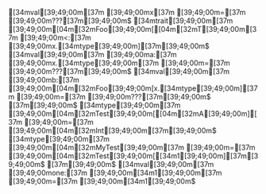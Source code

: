 [34mval[39;49;00m[37m [39;49;00mx[37m [39;49;00m=[37m [39;49;00m???[37m[39;49;00m$
[34mtrait[39;49;00m[37m [39;49;00m[04m[32mFoo[39;49;00m[[04m[32mT[39;49;00m[37m [39;49;00m<:[37m [39;49;00mx.[34mtype[39;49;00m][37m[39;49;00m$
[34mval[39;49;00m[37m [39;49;00ma:[37m [39;49;00mx.[34mtype[39;49;00m[37m [39;49;00m=[37m [39;49;00m???[37m[39;49;00m$
[34mval[39;49;00m[37m [39;49;00mb:[37m [39;49;00m[04m[32mFoo[39;49;00m[x.[34mtype[39;49;00m][37m [39;49;00m=[37m [39;49;00m???[37m[39;49;00m$
[37m[39;49;00m$
[34mtype[39;49;00m[37m [39;49;00m[04m[32mTest[39;49;00m[[04m[32mA[39;49;00m][37m [39;49;00m=[37m [39;49;00m[04m[32mInt[39;49;00m[37m[39;49;00m$
[34mtype[39;49;00m[37m [39;49;00m[04m[32mMyTest[39;49;00m[37m [39;49;00m=[37m [39;49;00m[04m[32mTest[39;49;00m[[34m1[39;49;00m][37m[39;49;00m$
[37m[39;49;00m$
[34mval[39;49;00m[37m [39;49;00mone:[37m [39;49;00m[34m1[39;49;00m[37m [39;49;00m=[37m [39;49;00m[34m1[39;49;00m$
